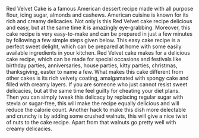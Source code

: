 Red Velvet Cake is a famous American dessert recipe made with all purpose flour, icing sugar, almonds and cashews. American cuisine is known for its rich and creamy delicacies. Not only is this Red Velvet cake recipe delicious and easy, but at the same time it is amazingly eye-grabbing. Moreover, this cake recipe is very easy-to-make and can be prepared in just a few minutes by following a few simple steps given below. This easy cake recipe is a perfect sweet delight, which can be prepared at home with some easily available ingredients in your kitchen. Red Velvet cake makes for a delicious cake recipe, which can be made for special occasions and festivals like birthday parties, anniversaries, house parties, kitty parties, christmas, thanksgiving, easter to name a few. What makes this cake different from other cakes is its rich velvety coating, amalgamated with spongy cake and filled with creamy layers. If you are someone who just cannot resist sweet delicacies, but at the same time feel guilty for cheating your diet plans. Then you can simply tweak this delicacy by replacing regular sugar with stevia or sugar-free, this will make the recipe equally delicious and will reduce the calorie count. Another hack to make this dish more delectable and crunchy is by adding some crushed walnuts, this will give a nice twist of nuts to the cake recipe. Apart from that walnuts go pretty well with creamy delicacies.